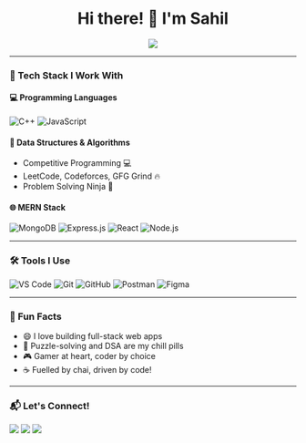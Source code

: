 <h1 align="center">Hi there! 👋 I'm Sahil</h1>

<p align="center">
  <img src="https://readme-typing-svg.herokuapp.com?font=Fira+Code&duration=2000&pause=1000&color=58A6FF&center=true&vCenter=true&width=435&lines=Full+Stack+Web+Developer;C%2B%2B+%7C+DSA+Enthusiast;MERN+Stack+Lover+%F0%9F%92%8E;Open+Source+Contributor+%E2%9C%A8" />
</p>

---

### 🚀 Tech Stack I Work With

#### 💻 Programming Languages
![C++](https://img.shields.io/badge/C%2B%2B-00599C?style=flat&logo=c%2B%2B&logoColor=white)
![JavaScript](https://img.shields.io/badge/JavaScript-F7DF1E?style=flat&logo=javascript&logoColor=black)

#### 🧠 Data Structures & Algorithms
- Competitive Programming 💻
- LeetCode, Codeforces, GFG Grind 🔥
- Problem Solving Ninja 🥷

#### 🌐 MERN Stack
![MongoDB](https://img.shields.io/badge/MongoDB-47A248?style=flat&logo=mongodb&logoColor=white)
![Express.js](https://img.shields.io/badge/Express.js-000000?style=flat&logo=express&logoColor=white)
![React](https://img.shields.io/badge/React-61DAFB?style=flat&logo=react&logoColor=black)
![Node.js](https://img.shields.io/badge/Node.js-339933?style=flat&logo=node.js&logoColor=white)

---

### 🛠️ Tools I Use
![VS Code](https://img.shields.io/badge/VS%20Code-007ACC?style=flat&logo=visual-studio-code&logoColor=white)
![Git](https://img.shields.io/badge/Git-F05032?style=flat&logo=git&logoColor=white)
![GitHub](https://img.shields.io/badge/GitHub-181717?style=flat&logo=github&logoColor=white)
![Postman](https://img.shields.io/badge/Postman-FF6C37?style=flat&logo=postman&logoColor=white)
![Figma](https://img.shields.io/badge/Figma-F24E1E?style=flat&logo=figma&logoColor=white)

---



### 🎯 Fun Facts
- 😄 I love building full-stack web apps
- 🧩 Puzzle-solving and DSA are my chill pills
- 🎮 Gamer at heart, coder by choice
- ☕ Fuelled by chai, driven by code!

---

### 📬 Let's Connect!
<p>
  <a href="https://www.linkedin.com/in/your-profile/"><img src="https://img.shields.io/badge/LinkedIn-blue?style=flat&logo=linkedin&logoColor=white" /></a>
  <a href="mailto:youremail@example.com"><img src="https://img.shields.io/badge/Gmail-red?style=flat&logo=gmail&logoColor=white" /></a>
  <a href="https://your-portfolio.com/"><img src="https://img.shields.io/badge/Portfolio-000000?style=flat&logo=firefox&logoColor=white" /></a>
</p>
